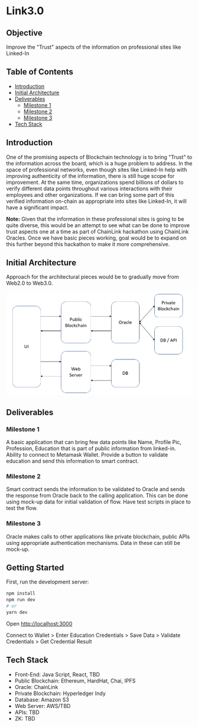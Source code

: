 # Link3.0

## Objective

Improve the "Trust" aspects of the information on professional sites like Linked-In

## Table of Contents

- [Introduction](#introduction)
- [Initial Architecture](#initial-architecture)
- [Deliverables](#deliverables)
    - [Milestone 1](#milestone-1)
    - [Milestone 2](#milestone-2)
    - [Milestone 3](#milestone-3)
- [Tech Stack](#tech-stack)

## Introduction

One of the promising aspects of Blockchain technology is to bring "Trust" to the information across the board, which is a huge problem to address. In the space of professional networks, even though sites like Linked-In help with improving authenticity of the information, there is still huge scope for improvement. At the same time, organizations spend billions of dollars to verify different data points throughout various interactions with their employees and other organizations. If we can bring some part of this verified information on-chain as appropriate into sites like Linked-In, it will have a significant impact.

**Note:** Given that the information in these professional sites is going to be quite diverse, this would be an attempt to see what can be done to improve trust aspects one at a time as part of ChainLink hackathon using ChainLink Oracles. Once we have basic pieces working, goal would be to expand on this further beyond this hackathon to make it more comprehensive.

## Initial Architecture

Approach for the architectural pieces would be to gradually move from Web2.0 to Web3.0.

![0.1](architecture.PNG "Initial Arch")

## Deliverables

### Milestone 1

A basic application that can bring few data points like Name, Profile Pic, Profession, Education that is part of public information from linked-in. Ability to connect to Metamask Wallet. Provide a button to validate education and send this information to smart contract.

### Milestone 2

Smart contract sends the information to be validated to Oracle and sends the response from Oracle back to the calling application. This can be done using mock-up data for initial validation of flow. Have test scripts in place to test the flow.

### Milestone 3

Oracle makes calls to other applications like private blockchain, public APIs using appropriate authentication mechanisms. Data in these can still be mock-up.

## Getting Started

First, run the development server:

```bash
npm install
npm run dev
# or
yarn dev
```

Open [http://localhost:3000](http://localhost:3000) 

Connect to Wallet > Enter Education Credentials > Save Data > Validate Credentials > Get Credential Result

## Tech Stack

* Front-End: Java Script, React, TBD
* Public Blockchain: Ethereum, HardHat, Chai, IPFS
* Oracle: ChainLink
* Private Blockchain: Hyperledger Indy
* Database: Amazon S3
* Web Server: AWS/TBD
* APIs: TBD
* ZK: TBD
